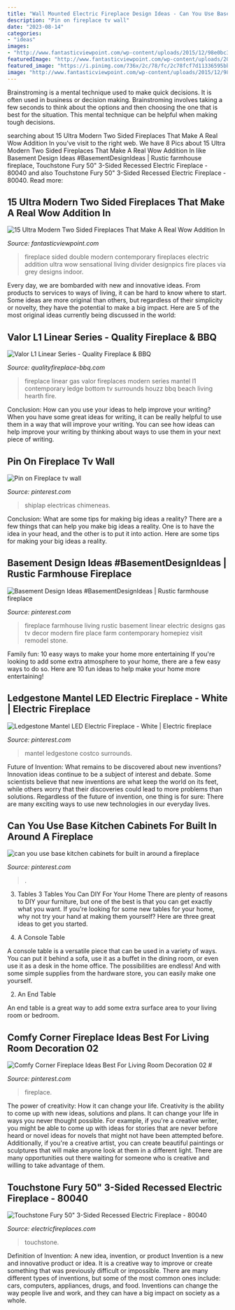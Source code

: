 ```yaml
---
title: "Wall Mounted Electric Fireplace Design Ideas - Can You Use Base Kitchen Cabinets For Built In Around A Fireplace"
description: "Pin on fireplace tv wall"
date: "2023-08-14"
categories:
- "ideas"
images:
- "http://www.fantasticviewpoint.com/wp-content/uploads/2015/12/98e0bc3409c0bec8d0fa2427c1cde070.jpg"
featuredImage: "http://www.fantasticviewpoint.com/wp-content/uploads/2015/12/98e0bc3409c0bec8d0fa2427c1cde070.jpg"
featured_image: "https://i.pinimg.com/736x/2c/78/fc/2c78fcf7d11336595bba56db4da0eab9.jpg"
image: "http://www.fantasticviewpoint.com/wp-content/uploads/2015/12/98e0bc3409c0bec8d0fa2427c1cde070.jpg"
---
```



Brainstroming is a mental technique used to make quick decisions. It is often used in business or decision making. Brainstroming involves taking a few seconds to think about the options and then choosing the one that is best for the situation. This mental technique can be helpful when making tough decisions.

	

		
searching about 15 Ultra Modern Two Sided Fireplaces That Make A Real Wow Addition In you've visit to the right web. We have 8 Pics about 15 Ultra Modern Two Sided Fireplaces That Make A Real Wow Addition In like Basement Design Ideas #BasementDesignIdeas | Rustic farmhouse fireplace, Touchstone Fury 50&quot; 3-Sided Recessed Electric Fireplace - 80040 and also Touchstone Fury 50&quot; 3-Sided Recessed Electric Fireplace - 80040. Read more:
		
    
## 15 Ultra Modern Two Sided Fireplaces That Make A Real Wow Addition In

<img loading=lazy src="http://www.fantasticviewpoint.com/wp-content/uploads/2015/12/98e0bc3409c0bec8d0fa2427c1cde070.jpg" onerror="this.onerror=null;this.src='https://tse1.mm.bing.net/th?id=OIP.60jkVqnRlLWAIWgG7bLECQHaFL&amp;pid=15.1';" alt="15 Ultra Modern Two Sided Fireplaces That Make A Real Wow Addition In">

_Source: fantasticviewpoint.com_

>fireplace sided double modern contemporary fireplaces electric addition ultra wow sensational living divider designpics fire places via grey designs indoor. 

	

Every day, we are bombarded with new and innovative ideas. From products to services to ways of living, it can be hard to know where to start. Some ideas are more original than others, but regardless of their simplicity or novelty, they have the potential to make a big impact. Here are 5 of the most original ideas currently being discussed in the world: 

    
## Valor L1 Linear Series - Quality Fireplace &amp; BBQ

<img loading=lazy src="https://qualityfireplace-bbq.com/wp-content/uploads/2015/11/room.jpg" onerror="this.onerror=null;this.src='https://tse2.mm.bing.net/th?id=OIP.HZbLLBDOm79Z98SofyllFgHaFt&amp;pid=15.1';" alt="Valor L1 Linear Series - Quality Fireplace &amp; BBQ">

_Source: qualityfireplace-bbq.com_

>fireplace linear gas valor fireplaces modern series mantel l1 contemporary ledge bottom tv surrounds houzz bbq beach living hearth fire. 

	

Conclusion: How can you use your ideas to help improve your writing?
When you have some great ideas for writing, it can be really helpful to use them in a way that will improve your writing. You can see how ideas can help improve your writing by thinking about ways to use them in your next piece of writing.

    
## Pin On Fireplace Tv Wall

<img loading=lazy src="https://i.pinimg.com/736x/e0/df/c3/e0dfc3763e3ae1f68a755b071b92b2dd.jpg" onerror="this.onerror=null;this.src='https://tse3.mm.bing.net/th?id=OIP.6hSdiwabrghQhlQ5_I9BIgHaJ3&amp;pid=15.1';" alt="Pin on Fireplace tv wall">

_Source: pinterest.com_

>shiplap electricas chimeneas. 

	

Conclusion: What are some tips for making big ideas a reality?
There are a few things that can help you make big ideas a reality. One is to have the idea in your head, and the other is to put it into action. Here are some tips for making your big ideas a reality.

    
## Basement Design Ideas #BasementDesignIdeas | Rustic Farmhouse Fireplace

<img loading=lazy src="https://i.pinimg.com/736x/2c/78/fc/2c78fcf7d11336595bba56db4da0eab9.jpg" onerror="this.onerror=null;this.src='https://tse4.mm.bing.net/th?id=OIP.vbtpNeN3uw955RZWUj-bfwHaHa&amp;pid=15.1';" alt="Basement Design Ideas #BasementDesignIdeas | Rustic farmhouse fireplace">

_Source: pinterest.com_

>fireplace farmhouse living rustic basement linear electric designs gas tv decor modern fire place farm contemporary homepiez visit remodel stone. 

	

Family fun: 10 easy ways to make your home more entertaining
If you're looking to add some extra atmosphere to your home, there are a few easy ways to do so. Here are 10 fun ideas to help make your home more entertaining!

    
## Ledgestone Mantel LED Electric Fireplace - White | Electric Fireplace

<img loading=lazy src="https://i.pinimg.com/736x/b7/74/e6/b774e6dc096c7741380ea1d0dc4f1233.jpg" onerror="this.onerror=null;this.src='https://tse1.mm.bing.net/th?id=OIP.mEb_H45Myxo3L2ig8fqAWAHaHa&amp;pid=15.1';" alt="Ledgestone Mantel LED Electric Fireplace - White | Electric fireplace">

_Source: pinterest.com_

>mantel ledgestone costco surrounds. 

	

Future of Invention: What remains to be discovered about new inventions?
Innovation ideas continue to be a subject of interest and debate. Some scientists believe that new inventions are what keep the world on its feet, while others worry that their discoveries could lead to more problems than solutions. Regardless of the future of invention, one thing is for sure: There are many exciting ways to use new technologies in our everyday lives.

    
## Can You Use Base Kitchen Cabinets For Built In Around A Fireplace

<img loading=lazy src="https://i.pinimg.com/736x/8e/85/53/8e8553bc3b3856d0c1c3ed85702b7a47.jpg" onerror="this.onerror=null;this.src='https://tse1.mm.bing.net/th?id=OIP.EIhGiDyk35WGTNZRx0EnDgHaFj&amp;pid=15.1';" alt="can you use base kitchen cabinets for built in around a fireplace">

_Source: pinterest.com_

>. 

	

3. Tables
3 Tables You Can DIY For Your Home
There are plenty of reasons to DIY your furniture, but one of the best is that you can get exactly what you want. If you're looking for some new tables for your home, why not try your hand at making them yourself? Here are three great ideas to get you started.

1. A Console Table

A console table is a versatile piece that can be used in a variety of ways. You can put it behind a sofa, use it as a buffet in the dining room, or even use it as a desk in the home office. The possibilities are endless! And with some simple supplies from the hardware store, you can easily make one yourself.

2. An End Table

An end table is a great way to add some extra surface area to your living room or bedroom.

    
## Comfy Corner Fireplace Ideas Best For Living Room Decoration 02 #

<img loading=lazy src="https://i.pinimg.com/736x/22/be/de/22bedec0bedb1d7be1b22c48e2daa16f.jpg" onerror="this.onerror=null;this.src='https://tse3.mm.bing.net/th?id=OIP.NqFwtc4SXkQ5qzq6hS_q2QHaKG&amp;pid=15.1';" alt="Comfy Corner Fireplace Ideas Best For Living Room Decoration 02 #">

_Source: pinterest.com_

>fireplace. 

	

The power of creativity: How it can change your life.
Creativity is the ability to come up with new ideas, solutions and plans. It can change your life in ways you never thought possible. For example, if you're a creative writer, you might be able to come up with ideas for stories that are never before heard or novel ideas for novels that might not have been attempted before. Additionally, if you're a creative artist, you can create beautiful paintings or sculptures that will make anyone look at them in a different light. There are many opportunities out there waiting for someone who is creative and willing to take advantage of them.

    
## Touchstone Fury 50&quot; 3-Sided Recessed Electric Fireplace - 80040

<img loading=lazy src="https://www.electricfireplaces.com/wp-content/uploads/2020/09/touchstone-fury-mantel-80040-recessed-electric-fireplace-wall-mantel-finished-black-contemporary-modern-room-view.jpg" onerror="this.onerror=null;this.src='https://tse2.mm.bing.net/th?id=OIP.TPzJKlEHwV5AdSHiDWdBAwHaE8&amp;pid=15.1';" alt="Touchstone Fury 50&quot; 3-Sided Recessed Electric Fireplace - 80040">

_Source: electricfireplaces.com_

>touchstone. 

	

Definition of Invention: A new idea, invention, or product
Invention is a new and innovative product or idea. It is a creative way to improve or create something that was previously difficult or impossible. There are many different types of inventions, but some of the most common ones include: cars, computers, appliances, drugs, and food. Inventions can change the way people live and work, and they can have a big impact on society as a whole.

